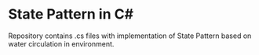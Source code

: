 # State Pattern in C#
Repository contains .cs files with implementation of State Pattern based on water circulation in environment.
